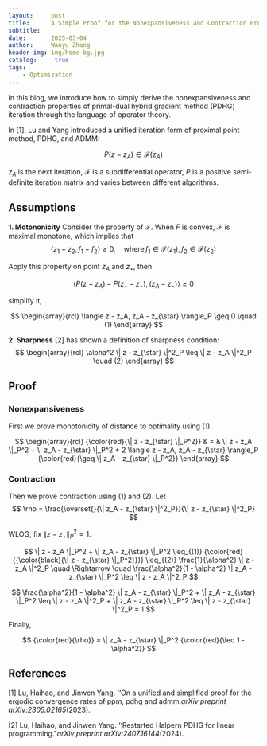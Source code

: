 ```yaml
---
layout:     post
title:      A Simple Proof for the Nonexpansiveness and Contraction Properties of PDHG
subtitle:   
date:       2025-03-04
author:     Wanyu Zhang
header-img: img/home-bg.jpg
catalog: 	 true
tags:
    - Optimization
---
```


In this blog, we introduce how to simply derive the nonexpansiveness and contraction properties of primal-dual hybrid gradient method (PDHG) iteration through the language of operator theory.

In [1], Lu and Yang introduced a unified iteration form of proximal point method, PDHG, and ADMM:

$$
P (z - z_A) \in \mathcal{F} (z_A)
$$

$z_A$ is the next iteration, $\mathcal{F}$ is a subdifferential operator, $P$ is a positive semi-definite iteration matrix and varies between different algorithms. 

## Assumptions

**1. Motononicity** Consider the property of $\mathcal{F}$. When $F$ is convex, $\mathcal{F}$ is maximal monotone, which implies that
$$
\langle z_1 - z_2, f_1 - f_2 \rangle \geq 0, \quad
   {\operatorname{where}}f_1 \in \mathcal{F} (z_1), f_2 \in
   \mathcal{F} (z_2)
$$

Apply this property on point $z_A$ and $z_{\star}$, then

$$
\langle P (z - z_A) - P (z_{\star} - z_{\star}), (z_A - z_{\star}) \rangle
   \geq 0
$$

simplify it,

$$
\begin{array}{rcl}
  \langle z - z_A, z_A - z_{\star} \rangle_P \geq 0 \quad (1)
\end{array}
$$

**2. Sharpness** [2] has shown a definition of sharpness condition:
$$
\begin{array}{rcl}
  \alpha^2 \| z - z_{\star} \|^2_P \leq \| z - z_A \|^2_P  \quad (2)
\end{array}
$$

## Proof

### Nonexpansiveness

First we prove monotonicity of distance to optimality using (1).

$$
\begin{array}{rcl}
  {\color{red}{\| z - z_{\star} \|_P^2}} & = & \| z - z_A \|_P^2 + \| z_A -
  z_{\star} \|_P^2 + 2 \langle z - z_A, z_A - z_{\star} \rangle_P
  {\color{red}{\geq \| z_A - z_{\star} \|_P^2}}
\end{array}
$$

### Contraction

Then we prove contraction using (1) and (2). Let
$$
 \rho = \frac{\overset{}{\| z_A - z_{\star} \|^2_P}}{\| z - z_{\star}
   \|^2_P} 
$$

WLOG, fix $\| z - z_{\star} \|^2_P = 1$.

$$
 \| z - z_A \|_P^2 + \| z_A - z_{\star} \|_P^2 \leq_{(1)}
   {\color{red}{{\color{black}{\| z - z_{\star} \|_P^2}}}} \leq_{(2)}
   \frac{1}{\alpha^2} \| z - z_A \|^2_P \quad \Rightarrow \quad
   \frac{\alpha^2}{1 - \alpha^2} \| z_A - z_{\star} \|_P^2 \leq \| z - z_A
   \|^2_P 
$$

$$
 \frac{\alpha^2}{1 - \alpha^2} \| z_A - z_{\star} \|_P^2 + \| z_A -
   z_{\star} \|_P^2 \leq \| z - z_A \|^2_P + \| z_A - z_{\star} \|_P^2 \leq \|
   z - z_{\star} \|^2_P = 1 
$$

Finally,

$$
 {\color{red}{\rho}} = \| z_A - z_{\star} \|_P^2 {\color{red}{\leq 1 -
   \alpha^2}} 
$$

## References

[1] Lu, Haihao, and Jinwen Yang. ‘‘On a unified and simplified proof for the ergodic convergence rates of ppm, pdhg and admm.*arXiv preprint arXiv:2305.02165*(2023).

[2] Lu, Haihao, and Jinwen Yang. ‘‘Restarted Halpern PDHG for linear programming."*arXiv preprint arXiv:2407.16144*(2024).

